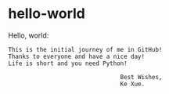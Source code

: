 # hello-world
Hello, world:

    This is the initial journey of me in GitHub!
    Thanks to everyone and have a nice day!
    Life is short and you need Python!

                                    Best Wishes,
                                    Ke Xue.
